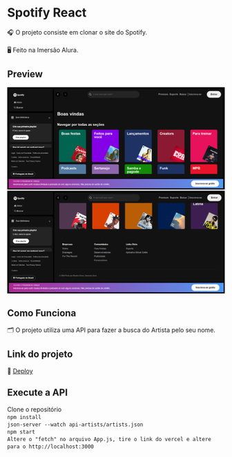 # Spotify React

 🎧 O projeto consiste em clonar o site do Spotify.
  <br/>
  <br/>
 🖥 Feito na Imersão Alura.



## Preview

![Preview](./src/assets/icons/spotifyReact.png)
![Preview](./src/assets/icons/spotifyReact2.png)

## Como Funciona

🗂 O projeto utiliza uma API para fazer a busca do Artista pelo seu nome.

## Link do projeto

📌 [Deploy](https://spotify-react-three.vercel.app/)

## Execute a API
Clone o repositório
<br/>
`npm install`
<br/>
`json-server --watch api-artists/artists.json`
<br/>
`npm start`
<br/>
`Altere o "fetch" no arquivo App.js, tire o link do vercel e altere para o http://localhost:3000`
